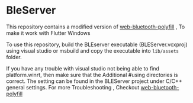 # BleServer

This repository contains a modified version of [web-bluetooth-polyfill](https://github.com/urish/web-bluetooth-polyfill) , To make it work with Flutter Windows

To use this repository, build the BLEserver executable (BLEServer.vcxproj) using visual studio or msbuild and copy the executable into `lib/assets` folder.

If you have any trouble with visual studio not being able to find platform.winrt, then make sure that the Additional #using directories is correct. The setting can be found in the BLEServer project under C/C++ general settings.
For more Troubleshooting , Checkout [web-bluetooth-polyfill](https://github.com/urish/web-bluetooth-polyfill)
